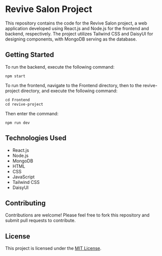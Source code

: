 # Revive Salon Project

This repository contains the code for the Revive Salon project, a web application developed using React.js and Node.js for the frontend and backend, respectively. The project utilizes Tailwind CSS and DaisyUI for designing components, with MongoDB serving as the database.

## Getting Started

To run the backend, execute the following command:
```
npm start
```

To run the frontend, navigate to the Frontend directory, then to the revive-project directory, and execute the following command:
```
cd Frontend
cd revive-project
```
Then enter the command: 
```
npm run dev
```
## Technologies Used

- React.js
- Node.js
- MongoDB
- HTML
- CSS
- JavaScript
- Tailwind CSS
- DaisyUI

## Contributing

Contributions are welcome! Please feel free to fork this repository and submit pull requests to contribute.

## License

This project is licensed under the [MIT License](LICENSE).

